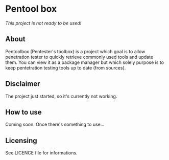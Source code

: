 # Pentool box #

*This project is not ready to be used!*

## About ##

Pentoolbox (Pentester's toolbox) is a project which goal is to allow penetration tester to quickly retrieve commonly used tools and update them. You can view it as a package manager but which solely purpose is to keep pentetration testing tools up to date (from sources).

## Disclaimer ##

The project just started, so it's currently not working.

## How to use ##

Coming soon. Once there's something to use...

## Licensing ##

See LICENCE file for informations.
